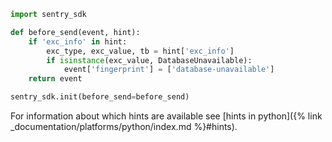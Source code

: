 ```python
import sentry_sdk

def before_send(event, hint):
    if 'exc_info' in hint:
        exc_type, exc_value, tb = hint['exc_info']
        if isinstance(exc_value, DatabaseUnavailable):
            event['fingerprint'] = ['database-unavailable']
    return event

sentry_sdk.init(before_send=before_send)
```

For information about which hints are available see [hints in python]({% link _documentation/platforms/python/index.md %}#hints).
